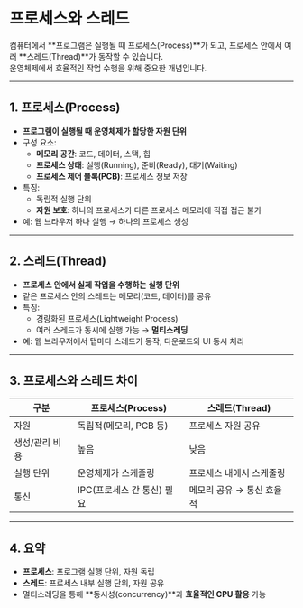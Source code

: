 # 프로세스와 스레드

컴퓨터에서 **프로그램은 실행될 때 프로세스(Process)**가 되고, 프로세스 안에서 여러 **스레드(Thread)**가 동작할 수 있습니다.  
운영체제에서 효율적인 작업 수행을 위해 중요한 개념입니다.

---

## 1. 프로세스(Process)
- **프로그램이 실행될 때 운영체제가 할당한 자원 단위**
- 구성 요소:
  - **메모리 공간**: 코드, 데이터, 스택, 힙
  - **프로세스 상태**: 실행(Running), 준비(Ready), 대기(Waiting)
  - **프로세스 제어 블록(PCB)**: 프로세스 정보 저장
- 특징:
  - 독립적 실행 단위
  - **자원 보호**: 하나의 프로세스가 다른 프로세스 메모리에 직접 접근 불가
- 예: 웹 브라우저 하나 실행 → 하나의 프로세스 생성

---

## 2. 스레드(Thread)
- **프로세스 안에서 실제 작업을 수행하는 실행 단위**
- 같은 프로세스 안의 스레드는 메모리(코드, 데이터)를 공유
- 특징:
  - 경량화된 프로세스(Lightweight Process)
  - 여러 스레드가 동시에 실행 가능 → **멀티스레딩**
- 예: 웹 브라우저에서 탭마다 스레드가 동작, 다운로드와 UI 동시 처리

---

## 3. 프로세스와 스레드 차이
| 구분           | 프로세스(Process)              | 스레드(Thread)                |
|----------------|-------------------------------|-------------------------------|
| 자원           | 독립적(메모리, PCB 등)       | 프로세스 자원 공유            |
| 생성/관리 비용 | 높음                          | 낮음                          |
| 실행 단위       | 운영체제가 스케줄링           | 프로세스 내에서 스케줄링      |
| 통신           | IPC(프로세스 간 통신) 필요   | 메모리 공유 → 통신 효율적     |

---

## 4. 요약
- **프로세스**: 프로그램 실행 단위, 자원 독립  
- **스레드**: 프로세스 내부 실행 단위, 자원 공유  
- 멀티스레딩을 통해 **동시성(concurrency)**과 **효율적인 CPU 활용** 가능
